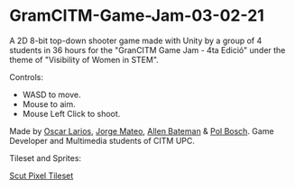 # GramCITM-Game-Jam-03-02-21

A 2D 8-bit top-down shooter game made with Unity by a group of 4 students in 36 hours for the "GranCITM Game Jam - 4ta Edició" under the theme of "Visibility of Women in STEM".

Controls: 
- WASD to move. 
- Mouse to aim.
- Mouse Left Click to shoot.

Made by [Oscar Larios](https://github.com/Megaoski), [Jorge Mateo](https://github.com/senc1yo), [Allen Bateman](https://github.com/allenbateman) & [Pol Bosch](https://github.com/Xulu-u). Game Developer and Multimedia students of CITM UPC.

Tileset and Sprites:

[Scut Pixel Tileset ](https://scut.itch.io/7drl-tileset-2018)
